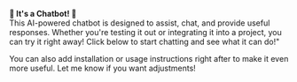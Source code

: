 
**🤖 It's a Chatbot! 🚀**  
This AI-powered chatbot is designed to assist, chat, and provide useful responses. Whether you're testing it out or integrating it into a project, you can try it right away! Click below to start chatting and see what it can do!"  

You can also add installation or usage instructions right after to make it even more useful. Let me know if you want adjustments!
